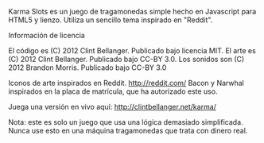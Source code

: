 Karma Slots es un juego de tragamonedas simple hecho en Javascript para HTML5 y lienzo. Utiliza un sencillo tema inspirado en "Reddit".

Información de licencia

El código es (C) 2012 Clint Bellanger. Publicado bajo licencia MIT.
El arte es (C) 2012 Clint Bellanger. Publicado bajo CC-BY 3.0.
Los sonidos son (C) 2012 Brandon Morris. Publicado bajo CC-BY 3.0

Iconos de arte inspirados en Reddit. http://reddit.com/
Bacon y Narwhal inspirados en la placa de matrícula, que ha autorizado este uso.

Juega una versión en vivo aquí:
http://clintbellanger.net/karma/

Nota: este es solo un juego que usa una lógica demasiado simplificada. Nunca use esto en una máquina tragamonedas que trata con dinero real.

